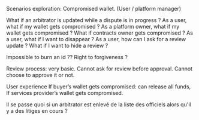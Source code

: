 Scenarios exploration:
Compromised wallet. (User / platform manager)

What if an arbitrator is updated while a dispute is in progress ?
As a user, what if my wallet gets compromised ?
As a platform owner, what if my wallet gets compromised ?
What if contracts owner gets compromised ?
As a user, what if I want to disappear ?
As a user, how can I ask for a review update ?
What if I want to hide a review ?


Impossible to burn an id ??
Right to forgiveness ?

Review process: very basic. Cannot ask for review before approval.
Cannot choose to approve it or not.

User experience
If buyer’s wallet gets compromised: can release all funds, 
If services provider’s wallet gets compromised.



 Il se passe quoi si un arbitrator est enlevé de la liste des officiels alors qu'il y a des litiges en cours ?